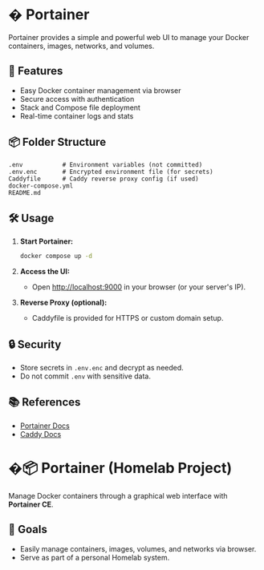 # � Portainer

Portainer provides a simple and powerful web UI to manage your Docker containers, images, networks, and volumes.

## 🚀 Features

- Easy Docker container management via browser
- Secure access with authentication
- Stack and Compose file deployment
- Real-time container logs and stats

## 📦 Folder Structure

```
.env           # Environment variables (not committed)
.env.enc       # Encrypted environment file (for secrets)
Caddyfile      # Caddy reverse proxy config (if used)
docker-compose.yml
README.md
```

## 🛠️ Usage

1. **Start Portainer:**
	```sh
	docker compose up -d
	```

2. **Access the UI:**
	- Open [http://localhost:9000](http://localhost:9000) in your browser (or your server's IP).

3. **Reverse Proxy (optional):**
	- Caddyfile is provided for HTTPS or custom domain setup.

## 🔒 Security

- Store secrets in `.env.enc` and decrypt as needed.
- Do not commit `.env` with sensitive data.

## 📚 References

- [Portainer Docs](https://docs.portainer.io/)
- [Caddy Docs](https://caddyserver.com/docs/)
# �📦 Portainer (Homelab Project)

Manage Docker containers through a graphical web interface with **Portainer CE**.

## 🚀 Goals
- Easily manage containers, images, volumes, and networks via browser.
- Serve as part of a personal Homelab system.
